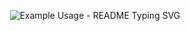 

<p align="center">
  <img src="https://readme-typing-svg.demolab.com/?lines=Hello+Aliens!+👽;I+am+Ayush!+🚀&font=Fira%20Code&center=true&width=380&height=50&duration=4000&pause=1000" alt="Example Usage - README Typing SVG">
</p>
